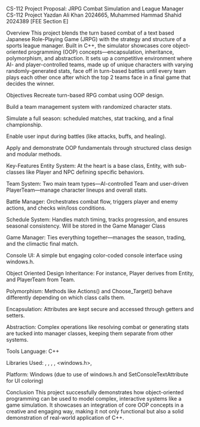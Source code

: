 
CS-112 Project Proposal: JRPG Combat Simulation and League Manager
CS-112 Project
Yazdan Ali Khan 2024665, Muhammed Hammad Shahid 2024389 [FEE Section E]


Overview
This project blends the turn based combat of a text based Japanese Role-Playing Game (JRPG) with the strategy and structure of a sports league manager. Built in C++, the simulator showcases core object-oriented programming (OOP) concepts—encapsulation, inheritance, polymorphism, and abstraction. It sets up a competitive environment where AI- and player-controlled teams, made up of unique characters with varying randomly-generated stats, face off in turn-based battles until every team plays each other once after which the top 2 teams face in a final game that decides the winner.

Objectives
Recreate turn-based RPG combat using OOP design.


Build a team management system with randomized character stats.


Simulate a full season: scheduled matches, stat tracking, and a final championship.


Enable user input during battles (like attacks, buffs, and healing).


Apply and demonstrate OOP fundamentals through structured class design and modular methods.



Key-Features 
Entity System: At the heart is a base class, Entity, with sub-classes like Player and NPC defining specific behaviors.


Team System: Two main team types—AI-controlled Team and user-driven PlayerTeam—manage character lineups and overall stats.


Battle Manager: Orchestrates combat flow, triggers player and enemy actions, and checks win/loss conditions.


Schedule System: Handles match timing, tracks progression, and ensures seasonal consistency. Will be stored in the Game Manager Class


Game Manager: Ties everything together—manages the season, trading, and the climactic final match.


Console UI: A simple but engaging color-coded console interface using windows.h.



Object Oriented Design
Inheritance: For instance, Player derives from Entity, and PlayerTeam from Team.


Polymorphism: Methods like Actions() and Choose_Target() behave differently depending on which class calls them.


Encapsulation: Attributes are kept secure and accessed through getters and setters.


Abstraction: Complex operations like resolving combat or generating stats are tucked into manager classes, keeping them separate from other systems.

Tools 
Language: C++


Libraries Used: <iostream>, <vector>, <cstdlib>, <ctime>, <windows.h>, <string>


Platform: Windows (due to use of windows.h and SetConsoleTextAttribute for UI coloring)

Conclusion
This project successfully demonstrates how object-oriented programming can be used to model complex, interactive systems like a game simulation. It showcases an integration of core OOP concepts in a creative and engaging way, making it not only functional but also a solid demonstration of real-world application of C++.


